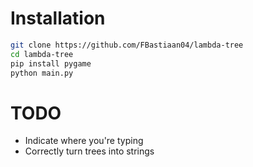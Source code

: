 # Installation
```bash
git clone https://github.com/FBastiaan04/lambda-tree
cd lambda-tree
pip install pygame
python main.py
```

# TODO
- Indicate where you're typing
- Correctly turn trees into strings